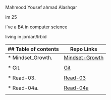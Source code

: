  Mahmood Yousef ahmad Alashqar
 
 
im 25


i`ve a BA in computer science 


living in jordan/Irbid




| ## Table of contents               |  Repo Links                    |
|-----------------------------------|------------------------------  |
| * Mindset_Growth.                 | [Mindset-Growth](https://mahmood-alashqar.github.io/Reading_Note/Growth_mindset)                               |
|                                   |                                |
| * Git.                   | [Git](https://mahmood-alashqar.github.io/Reading_Note/git_demo)                              |
|                                   |                                |
| * Read-03.  | [Read-03](https://mahmood-alashqar.github.io/Reading_Note/Read-03)                               |
|                                   |                                |
| * Read-04a.    | [Read-04a](https://mahmood-alashqar.github.io/Reading_Note/Read-04a)                               |
|                                   |                                |


